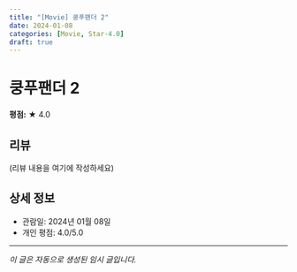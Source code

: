 ```yaml
---
title: "[Movie] 쿵푸팬더 2"
date: 2024-01-08
categories: [Movie, Star-4.0]
draft: true
---
```


# 쿵푸팬더 2

**평점:** ★ 4.0

## 리뷰

(리뷰 내용을 여기에 작성하세요)

## 상세 정보

- 관람일: 2024년 01월 08일
- 개인 평점: 4.0/5.0

---

*이 글은 자동으로 생성된 임시 글입니다.*
